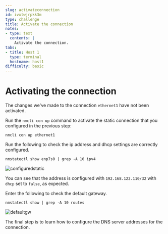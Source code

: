 ```yaml
---
slug: activateconnection
id: ivxtwjrpkk3m
type: challenge
title: Activate the connection
notes:
- type: text
  contents: |
    Activate the connection.
tabs:
- title: Host 1
  type: terminal
  hostname: host1
difficulty: basic
---
```

Activating the connection
===

The changes we've made to the connection `ethernet1` have not been activated.

Run the `nmcli con up` command to activate the static connection that you configured in the previous step:

```bash,run
nmcli con up ethernet1
```

Run the following to check the ip address and dhcp settings are correctly configured.

```bash,run
nmstatectl show enp7s0 | grep -A 10 ipv4
```

![configuredstatic](../assets/configuredstatic.png)

You can see that the address is configured with `192.168.122.110/32` with `dhcp` set to `false`, as expected.

Enter the following to check the default gateway.

```bash,run
nmstatectl show | grep -A 10 routes
```

![defaultgw](../assets/defaultgw.png)

The final step is to learn how to configure the DNS server addresses
for the connection.
